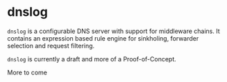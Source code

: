 # dnslog

`dnslog` is a configurable DNS server with support for middleware chains. It contains an expression based rule engine for sinkholing,
forwarder selection and request filtering.

`dnslog` is currently a draft and more of a Proof-of-Concept.


More to come